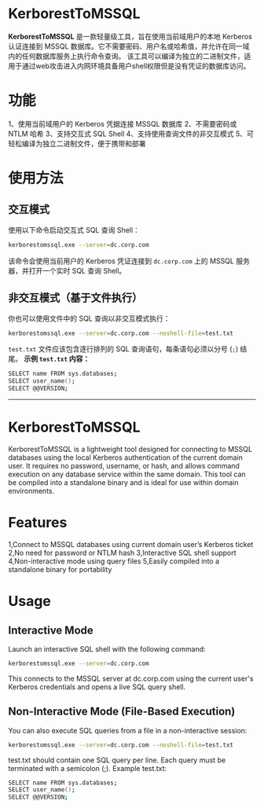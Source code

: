# KerborestToMSSQL
**KerborestToMSSQL** 是一款轻量级工具，旨在使用当前域用户的本地 Kerberos 认证连接到 MSSQL 数据库。它不需要密码、用户名或哈希值，并允许在同一域内的任何数据库服务上执行命令查询。
该工具可以编译为独立的二进制文件，适用于通过web攻击进入内网环境具备用户shell权限但是没有凭证的数据库访问。
# 功能
1、使用当前域用户的 Kerberos 凭据连接 MSSQL 数据库
2、不需要密码或 NTLM 哈希
3、支持交互式 SQL Shell
4、支持使用查询文件的非交互模式
5、可轻松编译为独立二进制文件，便于携带和部署

# 使用方法
## 交互模式
使用以下命令启动交互式 SQL 查询 Shell：
```zsh
kerborestomssql.exe --server=dc.corp.com
```
该命令会使用当前用户的 Kerberos 凭证连接到 `dc.corp.com` 上的 MSSQL 服务器，并打开一个实时 SQL 查询 Shell。
## 非交互模式（基于文件执行）
你也可以使用文件中的 SQL 查询以非交互模式执行：
```zsh
kerborestomssql.exe --server=dc.corp.com --noshell-file=test.txt
```
`test.txt` 文件应该包含逐行排列的 SQL 查询语句，每条语句必须以分号 (`;`) 结尾。
**示例 `test.txt` 内容：**
```zsh
SELECT name FROM sys.databases;
SELECT user_name();
SELECT @@VERSION;
```
---
# KerborestToMSSQL
KerborestToMSSQL is a lightweight tool designed for connecting to MSSQL databases using the local Kerberos authentication of the current domain user. It requires no password, username, or hash, and allows command execution on any database service within the same domain.
This tool can be compiled into a standalone binary and is ideal for use within domain environments.
# Features
1,Connect to MSSQL databases using current domain user’s Kerberos ticket
2,No need for password or NTLM hash
3,Interactive SQL shell support
4,Non-interactive mode using query files
5,Easily compiled into a standalone binary for portability
# Usage
## Interactive Mode
Launch an interactive SQL shell with the following command:
```zsh
kerborestomssql.exe --server=dc.corp.com
```
This connects to the MSSQL server at dc.corp.com using the current user's Kerberos credentials and opens a live SQL query shell.
## Non-Interactive Mode (File-Based Execution)
You can also execute SQL queries from a file in a non-interactive session:
```zsh
kerborestomssql.exe --server=dc.corp.com --noshell-file=test.txt
```
test.txt should contain one SQL query per line.
Each query must be terminated with a semicolon (;).
Example test.txt:
```zsh
SELECT name FROM sys.databases;
SELECT user_name();
SELECT @@VERSION;
```
